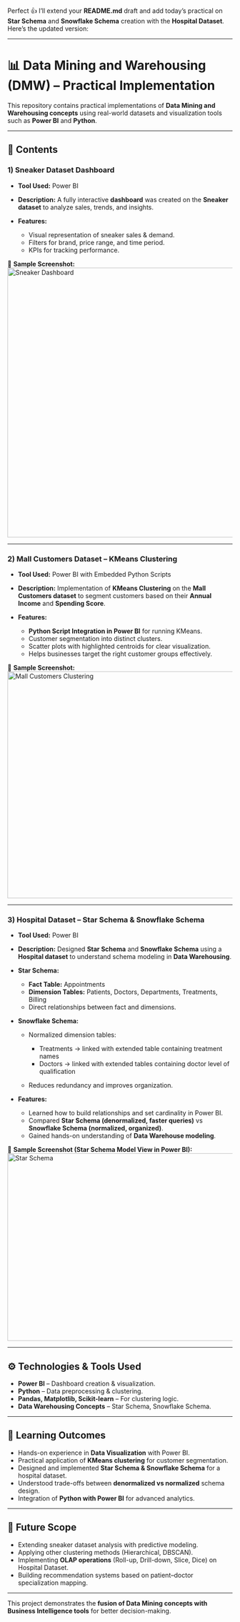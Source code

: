 Perfect 👍 I’ll extend your **README.md** draft and add today’s practical on **Star Schema** and **Snowflake Schema** creation with the **Hospital Dataset**. Here’s the updated version:

---

# 📊 Data Mining and Warehousing (DMW) – Practical Implementation

This repository contains practical implementations of **Data Mining and Warehousing concepts** using real-world datasets and visualization tools such as **Power BI** and **Python**.

---

## 🔹 Contents

### 1) Sneaker Dataset Dashboard

* **Tool Used:** Power BI
* **Description:**
  A fully interactive **dashboard** was created on the **Sneaker dataset** to analyze sales, trends, and insights.
* **Features:**

  * Visual representation of sneaker sales & demand.
  * Filters for brand, price range, and time period.
  * KPIs for tracking performance.

📸 **Sample Screenshot:** <img width="1120" height="604" alt="Sneaker Dashboard" src="https://github.com/user-attachments/assets/02f19420-a358-4386-b23d-4aadcff8ffb9" />

---

### 2) Mall Customers Dataset – KMeans Clustering

* **Tool Used:** Power BI with Embedded Python Scripts
* **Description:**
  Implementation of **KMeans Clustering** on the **Mall Customers dataset** to segment customers based on their **Annual Income** and **Spending Score**.
* **Features:**

  * **Python Script Integration in Power BI** for running KMeans.
  * Customer segmentation into distinct clusters.
  * Scatter plots with highlighted centroids for clear visualization.
  * Helps businesses target the right customer groups effectively.

📸 **Sample Screenshot:** <img width="910" height="508" alt="Mall Customers Clustering" src="https://github.com/user-attachments/assets/e7728bd9-1462-4c91-af44-1261563a28c7" />

---

### 3) Hospital Dataset – Star Schema & Snowflake Schema

* **Tool Used:** Power BI

* **Description:**
  Designed **Star Schema** and **Snowflake Schema** using a **Hospital dataset** to understand schema modeling in **Data Warehousing**.

* **Star Schema:**

  * **Fact Table:** Appointments
  * **Dimension Tables:** Patients, Doctors, Departments, Treatments, Billing
  * Direct relationships between fact and dimensions.

* **Snowflake Schema:**

  * Normalized dimension tables:

    * Treatments → linked with extended table containing treatment names
    * Doctors → linked with extended tables containing doctor level of qualification
  * Reduces redundancy and improves organization.

* **Features:**

  * Learned how to build relationships and set cardinality in Power BI.
  * Compared **Star Schema (denormalized, faster queries)** vs **Snowflake Schema (normalized, organized)**.
  * Gained hands-on understanding of **Data Warehouse modeling**.

📸 **Sample Screenshot (Star Schema Model View in Power BI):** <img width="800" height="420" alt="Star Schema" src="(add_your_uploaded_image_link_here)" />

---

## ⚙️ Technologies & Tools Used

* **Power BI** – Dashboard creation & visualization.
* **Python** – Data preprocessing & clustering.
* **Pandas, Matplotlib, Scikit-learn** – For clustering logic.
* **Data Warehousing Concepts** – Star Schema, Snowflake Schema.

---

## 🚀 Learning Outcomes

* Hands-on experience in **Data Visualization** with Power BI.
* Practical application of **KMeans clustering** for customer segmentation.
* Designed and implemented **Star Schema & Snowflake Schema** for a hospital dataset.
* Understood trade-offs between **denormalized vs normalized** schema design.
* Integration of **Python with Power BI** for advanced analytics.

---

## 📌 Future Scope

* Extending sneaker dataset analysis with predictive modeling.
* Applying other clustering methods (Hierarchical, DBSCAN).
* Implementing **OLAP operations** (Roll-up, Drill-down, Slice, Dice) on Hospital Dataset.
* Building recommendation systems based on patient–doctor specialization mapping.

---

This project demonstrates the **fusion of Data Mining concepts with Business Intelligence tools** for better decision-making.
